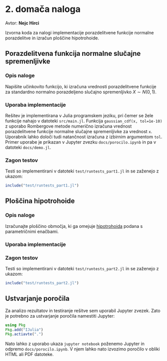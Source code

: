 # 2. domača naloga

Avtor: **Nejc Hirci**

Izvorna koda za nalogi implementacije porazdelitvene funkcije normalne porazdelitve in izračun ploščine hipotrohoide.

## Porazdelitvena funkcija normalne slučajne spremenljivke

### Opis naloge

Napišite učinkovito funkcijo, ki izračuna vrednosti porazdelitvene funkcije za standardno normalno porazdeljeno slučajno spremenljivko $X \sim N(0, 1)$.

### Uporaba implementacije

Rešitev je implementirana v Julia programskem jeziku, pri čemer se žele funkcije nahajo v datoteki `src/main.jl`. Funkcija `gaussian_cdf(x, tol=1e-10)` z uporabo Rombergove metode numerično izračuna vrednost porazdelitvene funkcije normalne slučajne spremenljivke za vrednost `x`. Uporabnik lahko določi tudi natančnost izračuna z izbirnim argumentom `tol`. Primer uporabe je prikazan v Jupyter zvezku `docs/porocilo.ipynb` in pa v datoteki `docs/demo.jl`.

### Zagon testov

Testi so implementirani v datoteki `test/runtests_part1.jl` in se zaženejo z ukazom:

```julia
include("test/runtests_part1.jl")
```

## Ploščina hipotrohoide

### Opis naloge

Izračunajte ploščino območja, ki ga omejuje [hipotrohoida](https://en.wikipedia.org/wiki/Hypotrochoid) podana s parametričnimi enačbami.

### Uporaba implementacije

### Zagon testov

Testi so implementirani v datoteki `test/runtests_part2.jl` in se zaženejo z ukazom:

```julia
include("test/runtests_part2.jl")
```

## Ustvarjanje poročila

Za analizo rezultatov in testiranje rešitve sem uporabil Jupyter zvezek. Zato je potrebno za ustvarjanje poročila namestiti Jupyter:

```julia
using Pkg
Pkg.add("IJulia")
Pkg.actiavte(".")
```

Nato lahko z uporabo ukaza `jupyter notebook` poženemo Jupyter in odpremo `docs/porocilo.ipynb`. V njem lahko nato izvozimo poročilo v obliki HTML ali PDF datoteke.